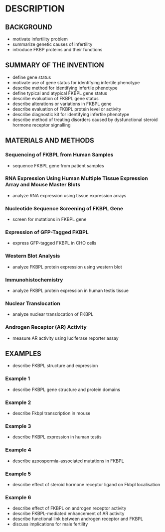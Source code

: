 # DESCRIPTION

## BACKGROUND

- motivate infertility problem
- summarize genetic causes of infertility
- introduce FKBP proteins and their functions

## SUMMARY OF THE INVENTION

- define gene status
- motivate use of gene status for identifying infertile phenotype
- describe method for identifying infertile phenotype
- define typical and atypical FKBPL gene status
- describe evaluation of FKBPL gene status
- describe alterations or variations in FKBPL gene
- describe evaluation of FKBPL protein level or activity
- describe diagnostic kit for identifying infertile phenotype
- describe method of treating disorders caused by dysfunctional steroid hormone receptor signalling

## MATERIALS AND METHODS

### Sequencing of FKBPL from Human Samples

- sequence FKBPL gene from patient samples

### RNA Expression Using Human Multiple Tissue Expression Array and Mouse Master Blots

- analyze RNA expression using tissue expression arrays

### Nucleotide Sequence Screening of FKBPL Gene

- screen for mutations in FKBPL gene

### Expression of GFP-Tagged FKBPL

- express GFP-tagged FKBPL in CHO cells

### Western Blot Analysis

- analyze FKBPL protein expression using western blot

### Immunohistochemistry

- analyze FKBPL protein expression in human testis tissue

### Nuclear Translocation

- analyze nuclear translocation of FKBPL

### Androgen Receptor (AR) Activity

- measure AR activity using luciferase reporter assay

## EXAMPLES

- describe FKBPL structure and expression

### Example 1

- describe FKBPL gene structure and protein domains

### Example 2

- describe Fkbpl transcription in mouse

### Example 3

- describe FKBPL expression in human testis

### Example 4

- describe azoospermia-associated mutations in FKBPL

### Example 5

- describe effect of steroid hormone receptor ligand on Fkbpl localisation

### Example 6

- describe effect of FKBPL on androgen receptor activity
- describe FKBPL-mediated enhancement of AR activity
- describe functional link between androgen receptor and FKBPL
- discuss implications for male fertility

